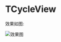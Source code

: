 # TCycleView
效果如图:

![效果图](https://upload-images.jianshu.io/upload_images/2789967-36d2e104729edfd8.gif)
